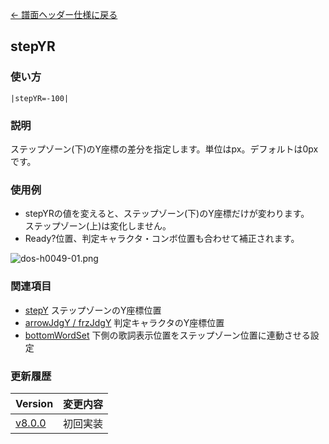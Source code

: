 [← 譜面ヘッダー仕様に戻る](dos_header.html)
## stepYR

### 使い方
```
|stepYR=-100|
```
### 説明
ステップゾーン(下)のY座標の差分を指定します。単位はpx。デフォルトは0pxです。    

### 使用例
- stepYRの値を変えると、ステップゾーン(下)のY座標だけが変わります。  
ステップゾーン(上)は変化しません。
- Ready?位置、判定キャラクタ・コンボ位置も合わせて補正されます。

![dos-h0049-01.png](./wiki/dos-h0049-01.png)

### 関連項目
- [stepY](dos-h0014-stepY.html)  ステップゾーンのY座標位置
- [arrowJdgY / frzJdgY](dos-h0058-jdgY.html)  判定キャラクタのY座標位置
- [bottomWordSet](dos-h0059-bottomWordSet.html)  下側の歌詞表示位置をステップゾーン位置に連動させる設定

### 更新履歴

|Version|変更内容|
|----|----|
|[v8.0.0](https://github.com/cwtickle/danoniplus/releases/tag/v8.0.0)|初回実装|